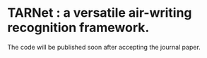 # TARNet : a versatile air-writing recognition framework.

The code will be published soon after accepting the journal paper.
